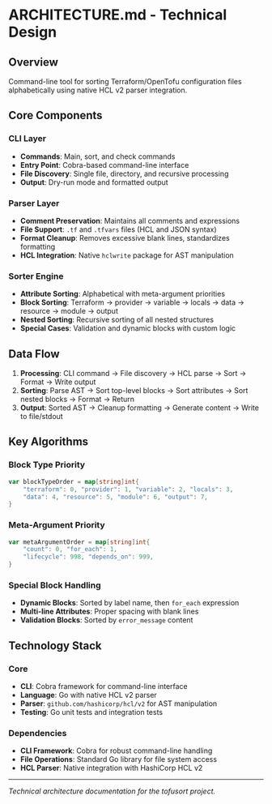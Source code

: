 # ARCHITECTURE.md - Technical Design

## Overview

Command-line tool for sorting Terraform/OpenTofu configuration files alphabetically using native HCL v2 parser integration.

## Core Components

### CLI Layer
- **Commands**: Main, sort, and check commands
- **Entry Point**: Cobra-based command-line interface
- **File Discovery**: Single file, directory, and recursive processing
- **Output**: Dry-run mode and formatted output

### Parser Layer
- **Comment Preservation**: Maintains all comments and expressions
- **File Support**: `.tf` and `.tfvars` files (HCL and JSON syntax)
- **Format Cleanup**: Removes excessive blank lines, standardizes formatting
- **HCL Integration**: Native `hclwrite` package for AST manipulation

### Sorter Engine
- **Attribute Sorting**: Alphabetical with meta-argument priorities
- **Block Sorting**: Terraform → provider → variable → locals → data → resource → module → output
- **Nested Sorting**: Recursive sorting of all nested structures
- **Special Cases**: Validation and dynamic blocks with custom logic

## Data Flow

1. **Processing**: CLI command → File discovery → HCL parse → Sort → Format → Write output
2. **Sorting**: Parse AST → Sort top-level blocks → Sort attributes → Sort nested blocks → Format → Return
3. **Output**: Sorted AST → Cleanup formatting → Generate content → Write to file/stdout

## Key Algorithms

### Block Type Priority
```go
var blockTypeOrder = map[string]int{
    "terraform": 0, "provider": 1, "variable": 2, "locals": 3,
    "data": 4, "resource": 5, "module": 6, "output": 7,
}
```

### Meta-Argument Priority
```go
var metaArgumentOrder = map[string]int{
    "count": 0, "for_each": 1,
    "lifecycle": 998, "depends_on": 999,
}
```

### Special Block Handling
- **Dynamic Blocks**: Sorted by label name, then `for_each` expression
- **Multi-line Attributes**: Proper spacing with blank lines
- **Validation Blocks**: Sorted by `error_message` content

## Technology Stack

### Core
- **CLI**: Cobra framework for command-line interface
- **Language**: Go with native HCL v2 parser
- **Parser**: `github.com/hashicorp/hcl/v2` for AST manipulation
- **Testing**: Go unit tests and integration tests

### Dependencies
- **CLI Framework**: Cobra for robust command-line handling
- **File Operations**: Standard Go library for file system access
- **HCL Parser**: Native integration with HashiCorp HCL v2

---

*Technical architecture documentation for the tofusort project.*
